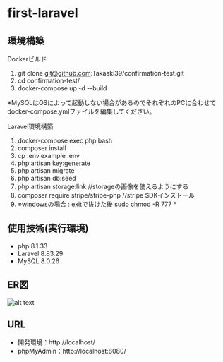# first-laravel

## 環境構築
Dockerビルド
1. git clone git@github.com:Takaaki39/confirmation-test.git
2. cd confirmation-test/
3. docker-compose up -d --build

※MySQLはOSによって起動しない場合があるのでそれぞれのPCに合わせてdocker-compose.ymlファイルを編集してください。

Laravel環境構築
1. docker-compose exec php bash
2. composer install
3. cp .env.example .env
4. php artisan key:generate
5. php artisan migrate
6. php artisan db:seed
7. php artisan storage:link //storageの画像を使えるようにする
8. composer require stripe/stripe-php //stripe SDKインストール
9. ※windowsの場合 :
     exitで抜けた後 sudo chmod -R 777 *

## 使用技術(実行環境)
- php 8.1.33
- Laravel 8.83.29
- MySQL 8.0.26

## ER図
![alt text](src/docs/diagrams.png)

## URL
- 開発環境：http://localhost/
- phpMyAdmin：http://localhost:8080/
##



